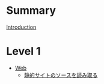 # Summary

[Introduction](introduction.md)

# Level 1
- [Web](./level1_web.md)
  - [静的サイトのソースを読み取る](./level1_web_1.md)